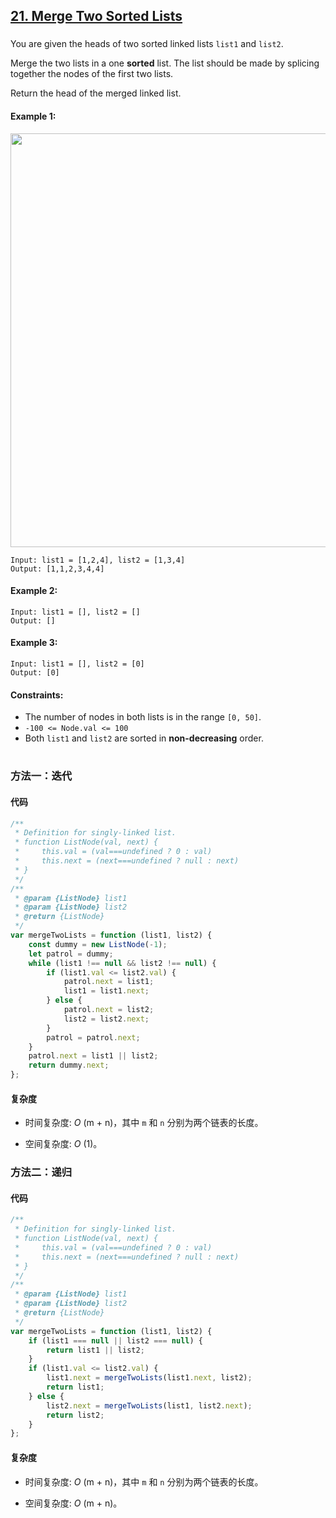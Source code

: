 ## [21. Merge Two Sorted Lists](https://leetcode.com/problems/merge-two-sorted-lists/)

###

You are given the heads of two sorted linked lists `list1` and `list2`.

Merge the two lists in a one **sorted** list. The list should be made by splicing together the nodes of the first two lists.

Return the head of the merged linked list.

#### Example 1:

<img src="https://assets.leetcode.com/uploads/2020/10/03/merge_ex1.jpg" width="662" />

```
Input: list1 = [1,2,4], list2 = [1,3,4]
Output: [1,1,2,3,4,4]
```

#### Example 2:

```
Input: list1 = [], list2 = []
Output: []
```

#### Example 3:

```
Input: list1 = [], list2 = [0]
Output: [0]
```

#### Constraints:

-   The number of nodes in both lists is in the range `[0, 50]`.
-   `-100 <= Node.val <= 100`
-   Both `list1` and `list2` are sorted in **non-decreasing** order.

#

### 方法一：迭代

#### 代码

```javascript
/**
 * Definition for singly-linked list.
 * function ListNode(val, next) {
 *     this.val = (val===undefined ? 0 : val)
 *     this.next = (next===undefined ? null : next)
 * }
 */
/**
 * @param {ListNode} list1
 * @param {ListNode} list2
 * @return {ListNode}
 */
var mergeTwoLists = function (list1, list2) {
    const dummy = new ListNode(-1);
    let patrol = dummy;
    while (list1 !== null && list2 !== null) {
        if (list1.val <= list2.val) {
            patrol.next = list1;
            list1 = list1.next;
        } else {
            patrol.next = list2;
            list2 = list2.next;
        }
        patrol = patrol.next;
    }
    patrol.next = list1 || list2;
    return dummy.next;
};
```

#### 复杂度

-   时间复杂度: _O_ (m + n)，其中 `m` 和 `n` 分别为两个链表的长度。

-   空间复杂度: _O_ (1)。

### 方法二：递归

#### 代码

```javascript
/**
 * Definition for singly-linked list.
 * function ListNode(val, next) {
 *     this.val = (val===undefined ? 0 : val)
 *     this.next = (next===undefined ? null : next)
 * }
 */
/**
 * @param {ListNode} list1
 * @param {ListNode} list2
 * @return {ListNode}
 */
var mergeTwoLists = function (list1, list2) {
    if (list1 === null || list2 === null) {
        return list1 || list2;
    }
    if (list1.val <= list2.val) {
        list1.next = mergeTwoLists(list1.next, list2);
        return list1;
    } else {
        list2.next = mergeTwoLists(list1, list2.next);
        return list2;
    }
};
```

#### 复杂度

-   时间复杂度: _O_ (m + n)，其中 `m` 和 `n` 分别为两个链表的长度。

-   空间复杂度: _O_ (m + n)。
